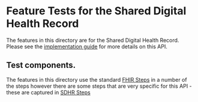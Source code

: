 # Feature Tests for the Shared Digital Health Record

The features in this directory are for the Shared Digital Health Record. Please see the [implementation guide](https://fhir-ig-uat.digital.health.nz/sdhr/index.html) for more details on this API.

## Test components.

The features in this directory use the standard [FHIR Steps](../support/fhir.steps.js) in a number of the steps however there are some steps that are very specific for this API - these are captured in [SDHR Steps](../support/sdhr.steps.js)

